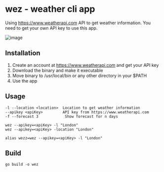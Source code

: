 # wez - weather cli app
Using https://www.weatherapi.com API to get weather information. You need to get your own API key to use this app.

![image](https://github.com/mshemanskyi/wez/assets/1635978/849af331-c8dd-4756-bc62-5f4271fd37f6)

## Installation
1. Create an account at https://www.weatherapi.com and get your API key
2. Download the binary and make it executable
3. Move binary to /usr/local/bin or any other directory in your $PATH
4. Use the app
    

## Usage
    -l --location <location>  Location to get weather information
    --apikey <apiKey>         API key from https://www.weatherapi.com
    -f --forecast 3            Show forecast for n days

    wez --apikey=<apiKey> -l "London"
    wez --apikey=<apiKey> -location "London"

    alias wezz=wez --apikey=<apiKey> -l "London"



## Build
    go build -o wez
